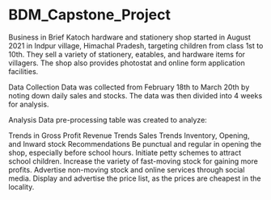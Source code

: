 # BDM_Capstone_Project
Business in Brief
Katoch hardware and stationery shop started in August 2021 in Indpur village, Himachal Pradesh, targeting children from class 1st to 10th. They sell a variety of stationery, eatables, and hardware items for villagers. The shop also provides photostat and online form application facilities.

Data Collection
Data was collected from February 18th to March 20th by noting down daily sales and stocks. The data was then divided into 4 weeks for analysis.

Analysis
Data pre-processing table was created to analyze:

Trends in Gross Profit
Revenue Trends
Sales Trends
Inventory, Opening, and Inward stock
Recommendations
Be punctual and regular in opening the shop, especially before school hours.
Initiate petty schemes to attract school children.
Increase the variety of fast-moving stock for gaining more profits.
Advertise non-moving stock and online services through social media.
Display and advertise the price list, as the prices are cheapest in the locality.
